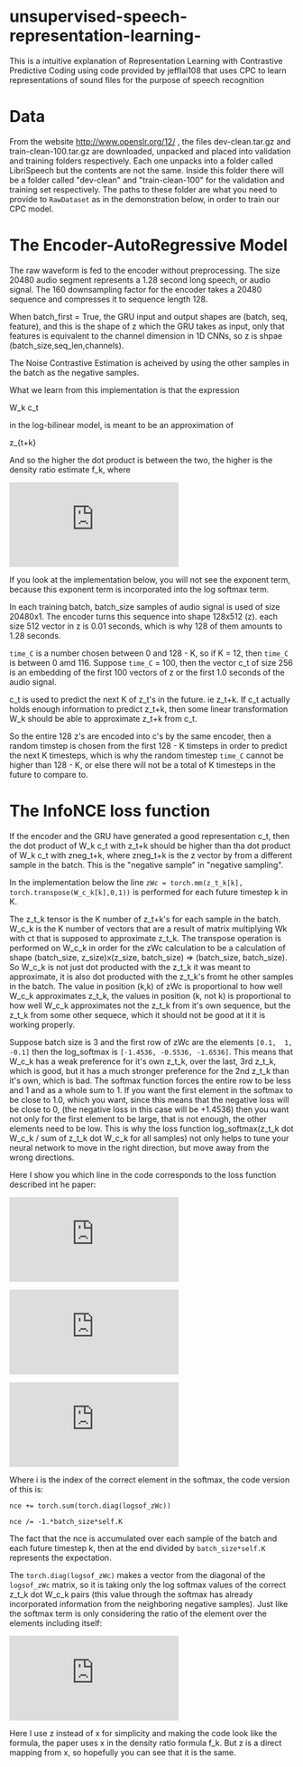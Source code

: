 # unsupervised-speech-representation-learning-
This is a intuitive explanation of Representation Learning with Contrastive Predictive Coding  using code provided by jefflai108 that uses CPC to learn representations of sound files for the purpose of speech recognition

# Data

From the website http://www.openslr.org/12/ , the files dev-clean.tar.gz and train-clean-100.tar.gz are downloaded, unpacked and placed into validation and training folders respectively. Each one unpacks into a folder called LibriSpeech but the contents are not the same. Inside this folder there will be a folder called "dev-clean" and "train-clean-100" for the validation and training set respectively. The paths to these folder are what you need to provide to `RawDataset` as in the demonstration below, in order to train our CPC model. 

# The Encoder-AutoRegressive Model

The raw waveform is fed to the encoder without preprocessing. The size 20480 audio segment represents a 1.28 second long speech, or audio signal. The 160 downsampling factor for the encoder takes a 20480 sequence and compresses it to sequence length 128. 

When batch_first = True, the GRU input and output shapes are (batch, seq, feature), and this is the shape of z which the GRU takes as input, only that features is equivalent to the channel dimension in 1D CNNs, so z is shpae (batch_size,seq_len,channels). 

The Noise Contrastive Estimation is acheived by using the other samples in the batch as the negative samples. 

What we learn from this implementation is that the expression 

W_k c_t

in the log-bilinear model, is meant to be an approximation of 

z_{t+k}

And so the higher the dot product is between the two, the higher is the density ratio estimate f_k, where

![equation](https://latex.codecogs.com/gif.latex?f_k%28x_%7Bt&plus;k%7D%2C%20c_t%29%20%3D%20exp%28z%5ET_%7Bt&plus;k%7D%20W_k%20c_t%29)

If you look at the implementation below, you will not see the exponent term, because this exponent term is incorporated into the log softmax term. 

In each training batch, batch_size samples of audio signal is used of size 20480x1. The encoder turns this sequence into shape 128x512 (z). each size 512 vector in z is 0.01 seconds, which is why 128 of them amounts to 1.28 seconds. 

`time_C` is a number chosen between 0 and 128 - K, so if K = 12, then `time_C` is between 0 amd 116. Suppose `time_C` = 100, then the vector c_t of size 256 is an embedding of the first 100 vectors of z or the first 1.0 seconds of the audio signal. 

c_t is used to predict the next K of z_t's in the future. ie z_t+k. If c_t actually holds enough information to predict z_t+k, then some linear transformation W_k should be able to approximate z_t+k from c_t. 

So the entire 128 z's are encoded into c's by the same encoder, then a random timstep is chosen from the first 128 - K timsteps in order to predict the next K timesteps, which is why the random timestep `time_C` cannot be higher than 128 - K, or else there will not be a total of K timesteps in the future to compare to. 

# The InfoNCE loss function

If the encoder and the GRU have generated a good representation c_t, then the dot product of W_k c_t with z_t+k should be higher than tha dot product of W_k c_t with zneg_t+k, where zneg_t+k is the z vector by from a different sample in the batch. This is the "negative sample" in "negative sampling". 

In the implementation below the line `zWc = torch.mm(z_t_k[k], torch.transpose(W_c_k[k],0,1))` is performed for each future timestep k in K. 

The z_t_k tensor is the K number of z_t+k's for each sample in the batch.
W_c_k is the K number of vectors that are a result of matrix multiplying Wk with ct that is supposed to approximate z_t_k. The transpose operation is performed on W_c_k in order for the zWc calculation to be a calculation of shape (batch_size, z_size)x(z_size, batch_size) => (batch_size, batch_size). So W_c_k is not just dot producted with the z_t_k it was meant to approximate, it is also dot producted with the z_t_k's fromt he other samples in the batch. The value in position (k,k) of zWc is proportional to how well W_c_k approximates z_t_k, the values in position (k, not k) is proportional to how well W_c_k approximates not the z_t_k from it's own sequence, but the z_t_k from some other sequece, which it should not be good at it it is working properly. 

Suppose batch size is 3 and the first row of zWc are the elements `[0.1,  1,  -0.1]` then the log_softmax is `[-1.4536, -0.5536, -1.6536]`. This means that W_c_k has a weak preference for it's own z_t_k, over the last, 3rd  z_t_k, which is good, but it has a much stronger preference for the 2nd z_t_k than it's own, which is bad. The softmax function forces the entire row to be less and 1 and as a whole sum to 1. If you want the first element in the softmax to be close to 1.0, which you want, since this means that the negative loss will be close to 0, (the negative loss in this case will be +1.4536) then you want not only for the first element to be large, that is not enough, the other elements need to be low. This is why the loss function log_softmax(z_t_k dot W_c_k / sum of z_t_k dot W_c_k for all samples) not only helps to tune your neural network to move in the right direction, but move away from the wrong directions.

Here I show you which line in the code corresponds to the loss function described int he paper:


![equation](https://latex.codecogs.com/gif.latex?InfoNCELoss%28z_%7Bt%20%3D%20t%27%20%5Crightarrow%20t%27&plus;k%7D%2C%20c_t%29%20%3D%20-%20E%20%5Cleft%5B%20%5Clog%28%20%5Cfrac%7Bf_k%28z_%7Bt&plus;k%7D%2C%20c_t%29%7D%7B%5Csum_%7BJ%7D%20f_k%28z_%7Bj%7D%2C%20c_t%29%7D%20%29%20%5Cright%5D)


![equation](https://latex.codecogs.com/gif.latex?%3D%20-%20E%20%5Cleft%5B%20%5Clog%28%20%5Cfrac%7Be%5E%7Bz%5ET_%7Bt&plus;k%7D%20W_k%20c_t%7D%7D%7B%5Csum_%7BJ%7D%20e%5E%7Bz%5ET_%7Bj%7D%20W_k%20c_t%7D%7D%20%29%20%5Cright%5D)

![equation](https://latex.codecogs.com/gif.latex?%3D%20-%20E%20%5Cleft%5B%20%5Clog%28%20softmax%28%20e%5E%7Bz%5ET_%7Bj%7D%20W_k%20c_t%29%7D_i%20%29%20%5Cright%5D)

Where i is the index of the correct element in the softmax, the code version of this is:

`nce += torch.sum(torch.diag(logsof_zWc))`

`nce /= -1.*batch_size*self.K` 

The fact that the nce is accumulated over each sample of the batch and each future timestep k, then at the end divided by `batch_size*self.K` represents the expectation. 

The `torch.diag(logsof_zWc)` makes a vector from the diagonal of the `logsof_zWc` matrix, so it is taking only the log softmax values of the correct z_t_k dot W_c_k pairs (this value through the softmax has already incorporated information from the neighboring negative samples). Just like the softmax term is only considering the ratio of the element over the elements including itself:

![equation](https://latex.codecogs.com/gif.latex?%5Cfrac%7Bf_k%28z_%7Bt&plus;k%7D%2C%20c_t%29%7D%7B%5Csum_%7BJ%7D%20f_k%28z_%7Bj%7D%2C%20c_t%29%7D)

Here I use z instead of x for simplicity and making the code look like the formula, the paper uses x in the density ratio formula f_k. But z is a direct mapping from x, so hopefully you can see that it is the same. 
